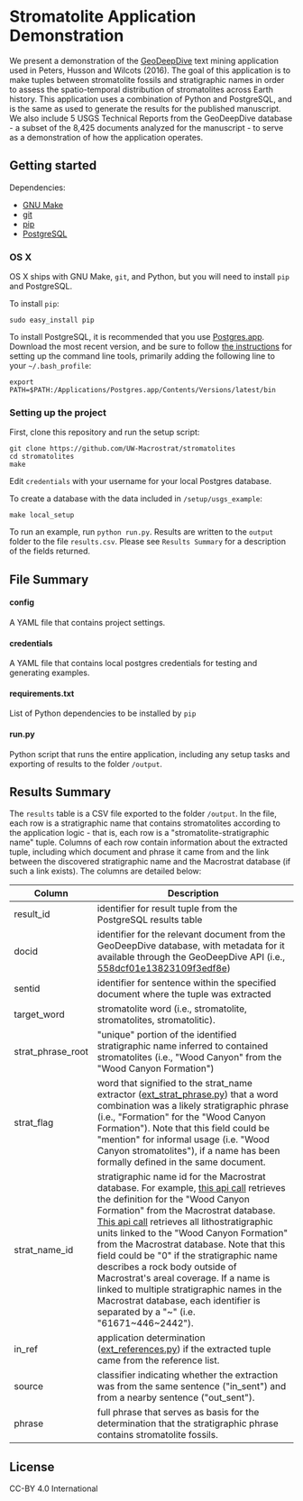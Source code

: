 # Stromatolite Application Demonstration
We present a demonstration of the [GeoDeepDive](https://geodeepdive.org) text mining application used 
in Peters, Husson and Wilcots (2016). The goal of this application is to make tuples between
stromatolite fossils and stratigraphic names in order to assess the spatio-temporal distribution
of stromatolites across Earth history. This application uses a combination of Python and 
PostgreSQL, and is the same as used to generate the results for the published manuscript. We also 
include 5 USGS Technical Reports from the GeoDeepDive database - a subset of the 8,425 
documents analyzed for the manuscript - to serve as a demonstration of how the application
operates.

## Getting started
Dependencies:
  + [GNU Make](https://www.gnu.org/software/make/)
  + [git](https://git-scm.com/)
  + [pip](https://pypi.python.org/pypi/pip)
  + [PostgreSQL](http://www.postgresql.org/)

### OS X
OS X ships with GNU Make, `git`, and Python, but you will need to install `pip` and PostgreSQL.

To install `pip`:
````
sudo easy_install pip
````

To install PostgreSQL, it is recommended that you use [Postgres.app](http://postgresapp.com/). Download
the most recent version, and be sure to follow [the instructions](http://postgresapp.com/documentation/cli-tools.html)
for setting up the command line tools, primarily adding the following line to your `~/.bash_profile`:

````
export PATH=$PATH:/Applications/Postgres.app/Contents/Versions/latest/bin
````


### Setting up the project
First, clone this repository and run the setup script:

````
git clone https://github.com/UW-Macrostrat/stromatolites
cd stromatolites
make
````

Edit `credentials` with your username for your local Postgres database.

To create a database with the data included in `/setup/usgs_example`:

````
make local_setup
````

To run an example, run `python run.py`. Results are written to the `output` folder to the 
file `results.csv`. Please see `Results Summary` for a description of the fields returned.

## File Summary

#### config
A YAML file that contains project settings.


#### credentials
A YAML file that contains local postgres credentials for testing and generating examples.


#### requirements.txt
List of Python dependencies to be installed by `pip`


#### run.py
Python script that runs the entire application, including any setup tasks and exporting of results to the folder `/output`.

## Results Summary
The `results` table is a CSV file exported to the folder `/output`. In the file, each row is a stratigraphic name 
that contains stromatolites according to the application logic - that is, each row is a "stromatolite-stratigraphic name" tuple.
Columns of each row contain information about the extracted tuple, including which document and phrase it came from and the link
between the discovered stratigraphic name and the Macrostrat database (if such a link exists). The columns are detailed below:

Column | Description 
-------|--------
result\_id| identifier for result tuple from the PostgreSQL results table
docid| identifier for the relevant document from the GeoDeepDive database, with metadata for it available through the GeoDeepDive API (i.e., [558dcf01e13823109f3edf8e](https://geodeepdive.org/api/articles?id=558dcf01e13823109f3edf8e))
sentid| identifier for sentence within the specified document where the tuple was extracted
target\_word| stromatolite word (i.e., stromatolite, stromatolites, stromatolitic).
strat\_phrase\_root| "unique" portion of the identified stratigraphic name inferred to contained stromatolites (i.e., "Wood Canyon" from the "Wood Canyon Formation")
strat\_flag| word that signified to the strat\_name extractor ([ext_strat_phrase.py](https://github.com/UW-Macrostrat/stromatolites/blob/master/udf/ext_strat_phrases.py)) that a word combination was a likely stratigraphic phrase (i.e., "Formation" for the "Wood Canyon Formation"). Note that this field could be "mention" for informal usage (i.e. "Wood Canyon stromatolites"), if a name has been formally defined in the same document.
strat\_name\_id| stratigraphic name id for the Macrostrat database. For example, [this api call](https://macrostrat.org/api/defs/strat_names?strat_name_id=2330) retrieves the definition for the "Wood Canyon Formation" from the Macrostrat database. [This api call](https://macrostrat.org/api/units?strat_name_id=2330) retrieves all lithostratigraphic units linked to the "Wood Canyon Formation" from the Macrostrat database. Note that this field could be "0" if the stratigraphic name describes a rock body outside of Macrostrat's areal coverage. If a name is linked to multiple stratigraphic names in the Macrostrat database, each identifier is separated by a "~" (i.e. "61671~446~2442").
in\_ref| application determination ([ext_references.py](https://github.com/UW-Macrostrat/stromatolites/blob/master/udf/ext_references.py)) if the extracted tuple came from the reference list.
source| classifier indicating whether the extraction was from the same sentence ("in\_sent") and from a nearby sentence ("out\_sent").
phrase| full phrase that serves as basis for the determination that the stratigraphic phrase contains stromatolite fossils.

## License
CC-BY 4.0 International
